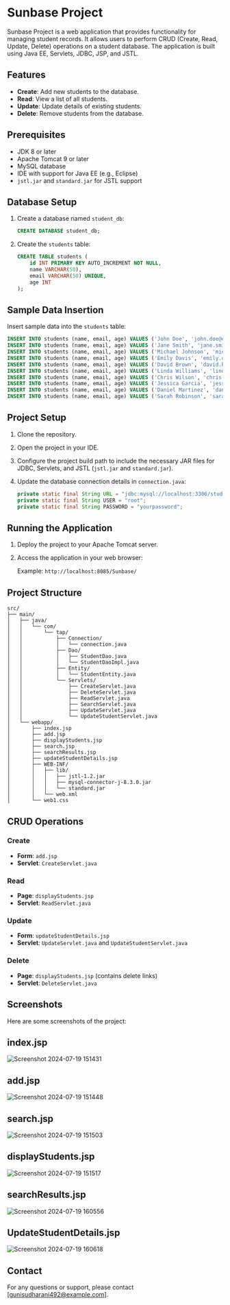 # Sunbase Project

Sunbase Project is a web application that provides functionality for managing student records. It allows users to perform CRUD (Create, Read, Update, Delete) operations on a student database. The application is built using Java EE, Servlets, JDBC, JSP, and JSTL.

## Features

- **Create**: Add new students to the database.
- **Read**: View a list of all students.
- **Update**: Update details of existing students.
- **Delete**: Remove students from the database.

## Prerequisites

- JDK 8 or later
- Apache Tomcat 9 or later
- MySQL database
- IDE with support for Java EE (e.g., Eclipse)
- `jstl.jar` and `standard.jar` for JSTL support

## Database Setup

1. Create a database named `student_db`:

    ```sql
    CREATE DATABASE student_db;
    ```

2. Create the `students` table:

    ```sql
    CREATE TABLE students (
        id INT PRIMARY KEY AUTO_INCREMENT NOT NULL,
        name VARCHAR(50),
        email VARCHAR(50) UNIQUE,
        age INT
    );
    ```
## Sample Data Insertion

Insert sample data into the `students` table:

```sql
INSERT INTO students (name, email, age) VALUES ('John Doe', 'john.doe@example.com', 20);
INSERT INTO students (name, email, age) VALUES ('Jane Smith', 'jane.smith@example.com', 22);
INSERT INTO students (name, email, age) VALUES ('Michael Johnson', 'michael.johnson@example.com', 19);
INSERT INTO students (name, email, age) VALUES ('Emily Davis', 'emily.davis@example.com', 21);
INSERT INTO students (name, email, age) VALUES ('David Brown', 'david.brown@example.com', 23);
INSERT INTO students (name, email, age) VALUES ('Linda Williams', 'linda.williams@example.com', 20);
INSERT INTO students (name, email, age) VALUES ('Chris Wilson', 'chris.wilson@example.com', 22);
INSERT INTO students (name, email, age) VALUES ('Jessica Garcia', 'jessica.garcia@example.com', 19);
INSERT INTO students (name, email, age) VALUES ('Daniel Martinez', 'daniel.martinez@example.com', 21);
INSERT INTO students (name, email, age) VALUES ('Sarah Robinson', 'sarah.robinson@example.com', 23);
```
## Project Setup

1. Clone the repository.

2. Open the project in your IDE.

3. Configure the project build path to include the necessary JAR files for JDBC, Servlets, and JSTL (`jstl.jar` and `standard.jar`).

4. Update the database connection details in `connection.java`:

    ```java
    private static final String URL = "jdbc:mysql://localhost:3306/student_db";
    private static final String USER = "root";
    private static final String PASSWORD = "yourpassword";
    ```

## Running the Application

1. Deploy the project to your Apache Tomcat server.

2. Access the application in your web browser:

    Example: `http://localhost:8085/Sunbase/`

## Project Structure

```
src/
├── main/
│   ├── java/
│   │   └── com/
│   │       └── tap/
│   │           ├── Connection/
│   │           │   └── connection.java
│   │           ├── Dao/
│   │           │   ├── StudentDao.java
│   │           │   └── StudentDaoImpl.java
│   │           ├── Entity/
│   │           │   └── StudentEntity.java
│   │           └── Servlets/
│   │               ├── CreateServlet.java
│   │               ├── DeleteServlet.java
│   │               ├── ReadServlet.java
│   │               ├── SearchServlet.java
│   │               ├── UpdateServlet.java
│   │               └── UpdateStudentServlet.java
│   └── webapp/
│       ├── index.jsp
│       ├── add.jsp
│       ├── displayStudents.jsp
│       ├── search.jsp
│       ├── searchResults.jsp
│       ├── updateStudentDetails.jsp
│       ├── WEB-INF/
│       │   ├── lib/
│       │   │   ├── jstl-1.2.jar
│       │   │   ├── mysql-connector-j-8.3.0.jar
│       │   │   └── standard.jar
│       │   └── web.xml
│       └── web1.css
```

## CRUD Operations

### Create

- **Form**: `add.jsp`
- **Servlet**: `CreateServlet.java`

### Read

- **Page**: `displayStudents.jsp`
- **Servlet**: `ReadServlet.java`

### Update

- **Form**: `updateStudentDetails.jsp`
- **Servlet**: `UpdateServlet.java` and `UpdateStudentServlet.java`

### Delete

- **Page**: `displayStudents.jsp` (contains delete links)
- **Servlet**: `DeleteServlet.java`

## Screenshots

Here are some screenshots of the project:

## index.jsp
![Screenshot 2024-07-19 151431](https://github.com/user-attachments/assets/25af170a-74e4-4078-b7b2-8a47ce466744)

## add.jsp
![Screenshot 2024-07-19 151448](https://github.com/user-attachments/assets/f6a63a6f-2ec0-4be3-aef6-0e85bf6ee83c)

## search.jsp
![Screenshot 2024-07-19 151503](https://github.com/user-attachments/assets/b85a4ded-a618-4f7b-a6eb-b8d817ff0574)

## displayStudents.jsp
![Screenshot 2024-07-19 151517](https://github.com/user-attachments/assets/4b6cef61-4967-4d0f-beb5-dd610568828c)

## searchResults.jsp
![Screenshot 2024-07-19 160556](https://github.com/user-attachments/assets/8c82ba29-aed0-453e-bdd9-bc21d29add56)

## UpdateStudentDetails.jsp
![Screenshot 2024-07-19 160618](https://github.com/user-attachments/assets/7fc39f94-1648-4ae0-b9f8-1a4755c9c3af)


## Contact

For any questions or support, please contact [gunisudharani492@example.com].
